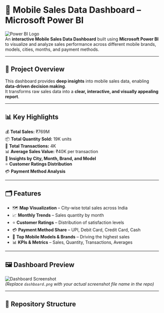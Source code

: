 # 📱 Mobile Sales Data Dashboard – Microsoft Power BI

![Power BI Logo](https://upload.wikimedia.org/wikipedia/commons/c/cf/New_Power_BI_Logo.svg)  
An **interactive Mobile Sales Data Dashboard** built using **Microsoft Power BI** to visualize and analyze sales performance across different mobile brands, models, cities, months, and payment methods.  

---

## 🚀 Project Overview
This dashboard provides **deep insights** into mobile sales data, enabling **data-driven decision making**.  
It transforms raw sales data into a **clear, interactive, and visually appealing report**.

---

## 📊 Key Highlights
💰 **Total Sales:** ₹769M  
📦 **Total Quantity Sold:** 19K units  
🧾 **Total Transactions:** 4K  
📊 **Average Sales Value:** ₹40K per transaction  
🌆 **Insights by City, Month, Brand, and Model**  
⭐ **Customer Ratings Distribution**  
💳 **Payment Method Analysis**  

---

## 🗂 Features
- 🗺 **Map Visualization** – City-wise total sales across India  
- 📈 **Monthly Trends** – Sales quantity by month  
- ⭐ **Customer Ratings** – Distribution of satisfaction levels  
- 💳 **Payment Method Share** – UPI, Debit Card, Credit Card, Cash  
- 📱 **Top Mobile Models & Brands** – Driving the highest sales  
- 📊 **KPIs & Metrics** – Sales, Quantity, Transactions, Averages  

---

## 🖼 Dashboard Preview
![Dashboard Screenshot](dashboard.png)  
*(Replace `dashboard.png` with your actual screenshot file name in the repo)*

---

## 📂 Repository Structure
